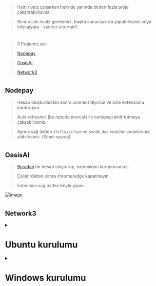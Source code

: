 > Hem rivalz çalışırken hem de yanında birden fazla proje çalıştırabilirsiniz.

> Bunun için rivalz gerekmez, başka sunucuya da yapabilirsiniz veya bilgisayara - sadece alternatif.

#

> 3 Projemiz var:

> [Nodepay](https://app.nodepay.ai/register?ref=pvAqqadUHkSZcrP) 

> [OasisAI](https://r.oasis.ai/rues)

> [Network3](https://account.network3.ai/register_page?rc=6ef6d1a8)

#

## Nodepay

> Hesap oluşturduktan sonra connect diyoruz ve bize extensionu kurduruyor.

> Auto refresher (bu repoda mevcut) ile nodepayı aktif tutmaya çalışabilirsiniz.

> Ayrıca sağ üstten `ItsClassified` ve `SendN_des` voucher puanlarınızı alabilirsiniz. (Sınırlı sayıda) 

#

## OasisAI

> [Buradan](https://r.oasis.ai/rues) bir hesap oluşturup, extensionu kuruyorsunuz.

> Çalıştırdıktan sonra chrome/edge kapatmayın.

> Extension sağ üstten böyle yapın:

![image](https://github.com/ruesandora/Rivalz/assets/101149671/04a5f8a7-58a8-4137-80b9-1bc63d1af978)

#

## Network3

<details>
  <summary> <h1> Ubuntu kurulumu </summary> </h1>

  > Terminalimizi açalım ve komutlarımızı girelim.
```console
# Network3 yükleyelim. 
wget https://network3.io/ubuntu-node-v1.1.tar
tar -xf ubuntu-node-v1.1.tar
cd ubuntu-node
# port açalım
sudo ufw allow 8080
# nodemuzu başlatalım
sudo bash manager.sh

Eğer aşağıdaki hatayı alıyorsanız şu komutu girin.
sudo apt install net-tools
Ekran görüntüsü 2024-07-03 192246.png



```
> Kendi bilgisayarımıza geçelim ve tarayıcıya girelim.

> [Buradan](https://account.network3.ai/register_page) bir hesap oluşturalım ya da varsa giriş yapalım. 

> Linkte sunucuip'mizi düzenleyip tarayıcıda aratalım.

> https://account.network3.ai/main?o=sunucuip:8080

> Aşağıdaki resimdeki + butonuna basalım.

![image](https://github.com/janjakrosso/Rivalz/assets/121451942/222b0ee5-f2dd-4165-b19f-3a2cea49f7bd)

>Butona basınca bizden private key isteyecek şimdi onu alacağız. Terminale dönüyoruz.

```console
sudo bash manager.sh key
```
>Private keyimizi aldık tarayıcıya dönüp yapıştıralım. Aşağıdaki resimdekini gördüyseniz kurulum tamam.

![Ekran görüntüsü 2024-07-03 182243](https://github.com/janjakrosso/Rivalz/assets/121451942/6230ad28-d4ed-4516-b94a-f0c9ba094db8)

> Ayrıca node'u durdurmak için

```console
cd ubuntu-node
sudo bash manager.sh down
```



</details>

<details>
  <summary> <h1> Windows kurulumu </summary> </h1>

> Bir hesap oluşturun ve bağlanın.

> Sunucunuzun içinde [bu](https://network3.ai/) websiteyi açın.

> Rivalz ise Windowsu seçerek indirin ve setup yapın dosyadan ve bağlanın.

> Bir kaç dakika sonra hesabınız Connected olacaktır.

#

> indiriken problem yaşarsanız.

> Windows ayarlarından bunu açın:

![image](https://github.com/ruesandora/Rivalz/assets/101149671/97a811bc-a6c0-406f-8e80-994f9b55cd56)

</details>

